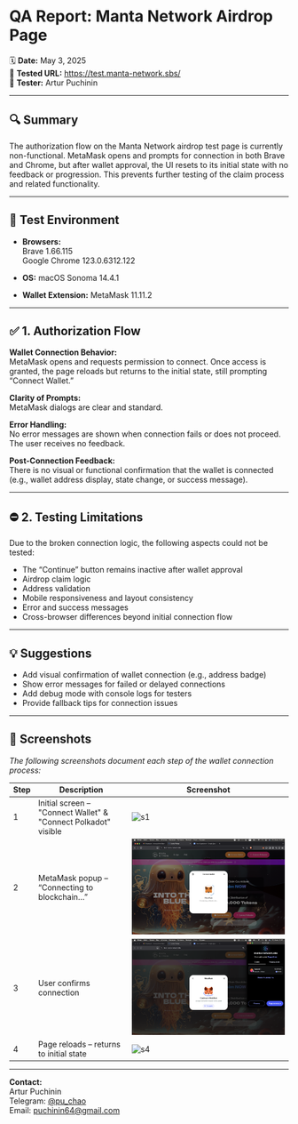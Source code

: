# QA Report: Manta Network Airdrop Page

🗓 **Date:** May 3, 2025  
🧪 **Tested URL:** https://test.manta-network.sbs/  
👤 **Tester:** Artur Puchinin

---

## 🔍 Summary

The authorization flow on the Manta Network airdrop test page is currently non-functional. MetaMask opens and prompts for connection in both Brave and Chrome, but after wallet approval, the UI resets to its initial state with no feedback or progression. This prevents further testing of the claim process and related functionality.

---

## 🧪 Test Environment

- **Browsers:**  
  Brave 1.66.115  
  Google Chrome 123.0.6312.122

- **OS:** macOS Sonoma 14.4.1  
- **Wallet Extension:** MetaMask 11.11.2

---

## ✅ 1. Authorization Flow

**Wallet Connection Behavior:**  
MetaMask opens and requests permission to connect. Once access is granted, the page reloads but returns to the initial state, still prompting “Connect Wallet.”

**Clarity of Prompts:**  
MetaMask dialogs are clear and standard.

**Error Handling:**  
No error messages are shown when connection fails or does not proceed. The user receives no feedback.

**Post-Connection Feedback:**  
There is no visual or functional confirmation that the wallet is connected (e.g., wallet address display, state change, or success message).

---

## ⛔ 2. Testing Limitations

Due to the broken connection logic, the following aspects could not be tested:

- The “Continue” button remains inactive after wallet approval  
- Airdrop claim logic  
- Address validation  
- Mobile responsiveness and layout consistency  
- Error and success messages  
- Cross-browser differences beyond initial connection flow

---

## 💡 Suggestions

- Add visual confirmation of wallet connection (e.g., address badge)  
- Show error messages for failed or delayed connections  
- Add debug mode with console logs for testers  
- Provide fallback tips for connection issues

---

## 📸 Screenshots

_The following screenshots document each step of the wallet connection process:_

| Step | Description                          | Screenshot                                  |
|------|--------------------------------------|---------------------------------------------|
| 1    | Initial screen – "Connect Wallet" & "Connect Polkadot" visible | ![s1](screenshots/1.png) |
| 2    | MetaMask popup – “Connecting to blockchain…” | ![s2](screenshots/2.png) |
| 3    | User confirms connection             | ![s3](screenshots/3.png) |
| 4    | Page reloads – returns to initial state | ![s4](screenshots/4.png) |

---

**Contact:**  
Artur Puchinin  
Telegram: [@pu_chao](https://t.me/pu_chao)  
Email: puchinin64@gmail.com
